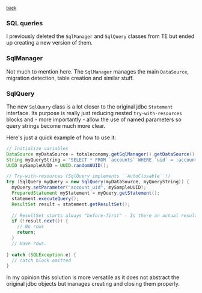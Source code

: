 <sub>[back](sql_proposal.md)</sub>

### SQL queries

I previously deleted the ``SqlManager`` and ``SqlQuery`` classes from TE but ended up creating a new version of them.

### SqlManager

Not much to mention here. The ``SqlManager`` manages the main ``DataSource``, migration detection, table creation and similar stuff.

### SqlQuery

The new ``SqlQuery`` class is a lot closer to the original jdbc ``Statement`` interface. Its purpose is really just reducing nested ``try-with-resources`` blocks and - more importantly - allow the use of named parameters so query strings become much more clear.

Here's just a quick example of how to use it:

```java
// Initialize variables
DataSource myDataSource = totaleconomy.getSqlManager().getDataSource();
String myQueryString = "SELECT * FROM `accounts` WHERE `uid` = :account_uid";
UUID mySampleUUID = UUID.randomUUID();

// Try-with-resources (SqlQuery implements ``AutoClosable``!)
try (SqlQuery myQuery = new SqlQuery(myDataSource, myQueryString)) { 
  myQuery.setParameter("account_uid", mySampleUUID);
  PreparedStatement myStatement = myQuery.getStatement();
  statement.executeQuery();
  ResultSet result = statement.getResultSet();
 
  // ResultSet starts always "before-first" - Is there an actual result?
  if (!result.next()) {
    // No rows
    return;
  }
  // Have rows.
  
} catch (SQLException e) {
  // catch block omitted
}
```

In my opinion this solution is more versatile as it does not abstract the original jdbc objects but manages creating and closing them properly.